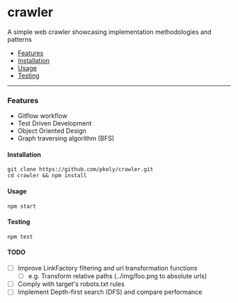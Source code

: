 # crawler

A simple web crawler showcasing implementation methodologies and patterns

- [Features](#features)
- [Installation](#installation)
- [Usage](#usage)
- [Testing](#testing)
---
### Features

- Gitflow workflow
- Test Driven Development
- Object Oriented Design
- Graph traversing algorithm (BFS)

#### Installation

```
git clone https://github.com/pkoly/crawler.git
cd crawler && npm install
```

#### Usage

```
npm start
```

#### Testing

```
npm test
```

#### TODO

- [ ] Improve LinkFactory filtering and url transformation functions
  - [ ] e.g. Transform relative paths (../img/foo.png to absolute urls)
- [ ] Comply with target's robots.txt rules
- [ ] Implement Depth-first search (DFS) and compare performance
